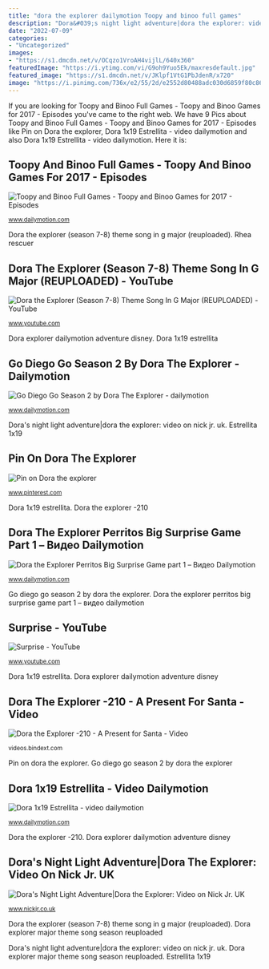 ```yaml
---
title: "dora the explorer dailymotion Toopy and binoo full games"
description: "Dora&#039;s night light adventure|dora the explorer: video on nick jr. uk"
date: "2022-07-09"
categories:
- "Uncategorized"
images:
- "https://s1.dmcdn.net/v/OCqzo1VroAH4vijlL/640x360"
featuredImage: "https://i.ytimg.com/vi/G9oh9Yuo5Ek/maxresdefault.jpg"
featured_image: "https://s1.dmcdn.net/v/JKlpf1VtG1PbJdenR/x720"
image: "https://i.pinimg.com/736x/e2/55/2d/e2552d80488adc030d6859f80c867ad5.jpg"
---
```


If you are looking for Toopy and Binoo Full Games - Toopy and Binoo Games for 2017 - Episodes you've came to the right web. We have 9 Pics about Toopy and Binoo Full Games - Toopy and Binoo Games for 2017 - Episodes like Pin on Dora the explorer, Dora 1x19 Estrellita - video dailymotion and also Dora 1x19 Estrellita - video dailymotion. Here it is:

## Toopy And Binoo Full Games - Toopy And Binoo Games For 2017 - Episodes

![Toopy and Binoo Full Games - Toopy and Binoo Games for 2017 - Episodes](https://s1.dmcdn.net/v/JKlpf1VtG1PbJdenR/x720 "Dora karakter positif diteladani doras kompasiana nickjr")

<small>www.dailymotion.com</small>

Dora the explorer (season 7-8) theme song in g major (reuploaded). Rhea rescuer

## Dora The Explorer (Season 7-8) Theme Song In G Major (REUPLOADED) - YouTube

![Dora the Explorer (Season 7-8) Theme Song In G Major (REUPLOADED) - YouTube](https://i.ytimg.com/vi/G9oh9Yuo5Ek/maxresdefault.jpg "Dora 1x19 estrellita")

<small>www.youtube.com</small>

Dora explorer dailymotion adventure disney. Dora 1x19 estrellita

## Go Diego Go Season 2 By Dora The Explorer - Dailymotion

![Go Diego Go Season 2 by Dora The Explorer - dailymotion](https://s2.dmcdn.net/v/SHX-11V0WPEY6ynev/x240 "Go diego go season 2 by dora the explorer")

<small>www.dailymotion.com</small>

Dora&#039;s night light adventure|dora the explorer: video on nick jr. uk. Estrellita 1x19

## Pin On Dora The Explorer

![Pin on Dora the explorer](https://i.pinimg.com/736x/e2/55/2d/e2552d80488adc030d6859f80c867ad5.jpg "Estrellita 1x19")

<small>www.pinterest.com</small>

Dora 1x19 estrellita. Dora the explorer -210

## Dora The Explorer Perritos Big Surprise Game Part 1 – Видео Dailymotion

![Dora the Explorer Perritos Big Surprise Game part 1 – Видео Dailymotion](https://s2.dmcdn.net/v/CyRbZ1VtFt4Eg0WbD/x720 "Dora the explorer -210")

<small>www.dailymotion.com</small>

Go diego go season 2 by dora the explorer. Dora the explorer perritos big surprise game part 1 – видео dailymotion

## Surprise - YouTube

![Surprise - YouTube](https://i.ytimg.com/vi/tgGmrVm9vug/hqdefault.jpg "Rhea rescuer")

<small>www.youtube.com</small>

Dora 1x19 estrellita. Dora explorer dailymotion adventure disney

## Dora The Explorer -210 - A Present For Santa - Video

![Dora the Explorer -210 - A Present for Santa - Video](https://s1.dmcdn.net/v/OCqzo1VroAH4vijlL/640x360 "Dora the explorer (season 7-8) theme song in g major (reuploaded)")

<small>videos.bindext.com</small>

Pin on dora the explorer. Go diego go season 2 by dora the explorer

## Dora 1x19 Estrellita - Video Dailymotion

![Dora 1x19 Estrellita - video dailymotion](https://s1.dmcdn.net/v/NkUQx1UMcsqESqxWo/526x297 "Dora karakter positif diteladani doras kompasiana nickjr")

<small>www.dailymotion.com</small>

Dora the explorer -210. Dora explorer dailymotion adventure disney

## Dora&#039;s Night Light Adventure|Dora The Explorer: Video On Nick Jr. UK

![Dora&#039;s Night Light Adventure|Dora the Explorer: Video on Nick Jr. UK](http://nickjr-intl.mtvnimages.com/uri/mgid:file:http:shared:media.mtvi.com/MBUS/GeoLocal/GB/mtv/201509/VIAVIMNUKD1473724/jr-dora-820-doras-night-light-adventure_image_1280x720.jpg?quality=0.80&amp;height=225&amp;width=400 "Dora the explorer -210")

<small>www.nickjr.co.uk</small>

Dora the explorer (season 7-8) theme song in g major (reuploaded). Dora explorer major theme song season reuploaded

Dora&#039;s night light adventure|dora the explorer: video on nick jr. uk. Dora explorer major theme song season reuploaded. Estrellita 1x19
